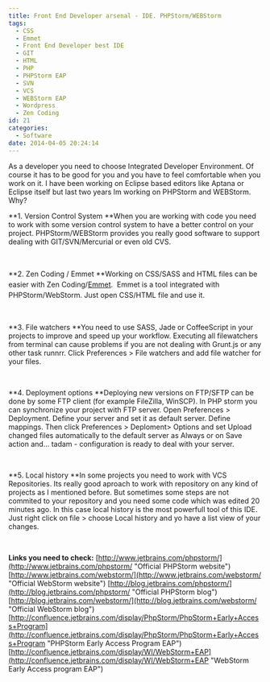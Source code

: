 ```yaml
---
title: Front End Developer arsenal - IDE. PHPStorm/WEBStorm
tags:
  - CSS
  - Emmet
  - Front End Developer best IDE
  - GIT
  - HTML
  - PHP
  - PHPStorm EAP
  - SVN
  - VCS
  - WEBStorm EAP
  - Wordpress
  - Zen Coding
id: 21
categories:
  - Software
date: 2014-04-05 20:24:14
---
```


As a developer you need to choose Integrated Developer Environment. Of course it has to be good for you and you have to feel comfortable when you work on it. I have been working on Eclipse based editors like Aptana or Eclipse itself but last two years Im working on PHPStorm and WEBStorm. Why?

<!--more-->

**1\. Version Control System
**When you are working with code you need to work with some version control system to have a better control on your project. PHPStorm/WEBStorm provides you really good software to support dealing with GIT/SVN/Mercurial or even old CVS.

&nbsp;

**2\. Zen Coding / Emmet
**<span style="line-height: 1.5em;">Working on CSS/SASS and HTML files can be easier with Zen Coding/[Emmet](http://docs.emmet.io/ "Emmet").  Emmet is a tool integrated with PHPStorm/WebStorm. Just open CSS/HTML file and use it.</span>

&nbsp;

**3\. File watchers
**You need to use SASS, Jade or CoffeeScript in your projects to improve and speed up your workflow. Executing all filewatchers from terminal can cause problems if you are not dealing with Grunt.js or any other task runnrr. Click Preferences &gt; File watchers and add file watcher for your files.

&nbsp;

**4\. Deployment options
**Deploying new versions on FTP/SFTP can be done by some FTP client (for example FileZilla, WinSCP). In PHP storm you can synchronize your project with FTP server. Open Preferences &gt; Deployment. Define your server and set it as default server. Define mappings. Then click Preferences &gt; Deploment&gt; Options and set Upload changed files automatically to the default server as Always or on Save action and... tadam - configuration is ready to deal with your server.

&nbsp;

**5\. Local history
**In some projects you need to work with VCS Repositories. Its really good aproach to work with repository on any kind of projects as I mentioned before. But sometimes some steps are not commited to your repository and you need some code which was edited 20 minutes ago. In this case local history is the most powerfull tool of this IDE. Just right click on file &gt; choose Local history and yo have a list view of your changes.

&nbsp;

**Links you need to check:**
[http://www.jetbrains.com/phpstorm/](http://www.jetbrains.com/phpstorm/ "Official PHPStorm website")
[http://www.jetbrains.com/webstorm/](http://www.jetbrains.com/webstorm/ "Official WebStorm website")
[http://blog.jetbrains.com/phpstorm/](http://blog.jetbrains.com/phpstorm/ "Official PHPStorm blog")
[http://blog.jetbrains.com/webstorm/](http://blog.jetbrains.com/webstorm/ "Official WebStorm blog")
[http://confluence.jetbrains.com/display/PhpStorm/PhpStorm+Early+Access+Program](http://confluence.jetbrains.com/display/PhpStorm/PhpStorm+Early+Access+Program "PHPStorm Early Access Program EAP")
[http://confluence.jetbrains.com/display/WI/WebStorm+EAP](http://confluence.jetbrains.com/display/WI/WebStorm+EAP "WebStorm Early Access program EAP")